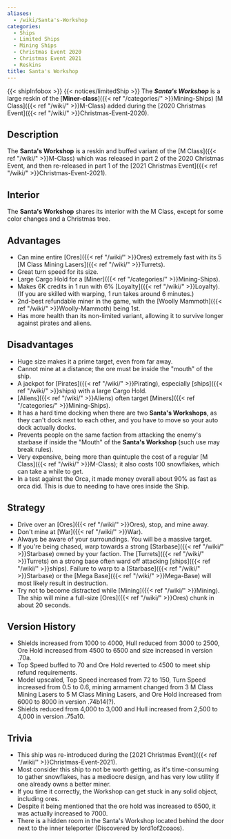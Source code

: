 ```yaml
---
aliases:
  - /wiki/Santa's-Workshop
categories:
  - Ships
  - Limited Ships
  - Mining Ships
  - Christmas Event 2020
  - Christmas Event 2021
  - Reskins
title: Santa's Workshop
---
```


{{< shipInfobox >}} {{< notices/limitedShip >}} The **_Santa's Workshop_** is a large reskin of the [**Miner-class**]({{< ref "/categories/" >}}Mining-Ships) [M Class]({{< ref "/wiki/" >}}M-Class) added during the [2020 Christmas Event]({{< ref "/wiki/" >}}Christmas-Event-2020).

## Description

The **Santa's Workshop** is a reskin and buffed variant of the [M Class]({{< ref "/wiki/" >}}M-Class) which was released in part 2 of the 2020 Christmas Event, and then re-released in part 1 of the [2021 Christmas Event]({{< ref "/wiki/" >}}Christmas-Event-2021).

## Interior

The **Santa's Workshop** shares its interior with the M Class, except for some color changes and a Christmas tree.

## Advantages

- Can mine entire [Ores]({{< ref "/wiki/" >}}Ores) extremely fast with its 5 [M Class Mining Lasers]({{< ref "/wiki/" >}}Turrets).
- Great turn speed for its size.
- Large Cargo Hold for a [Miner]({{< ref "/categories/" >}}Mining-Ships).
- Makes 6K credits in 1 run with 6% [Loyalty]({{< ref "/wiki/" >}}Loyalty). (If you are skilled with warping, 1 run takes around 6 minutes.)
- 2nd-best refundable miner in the game, with the [Woolly Mammoth]({{< ref "/wiki/" >}}Woolly-Mammoth) being 1st.
- Has more health than its non-limited variant, allowing it to survive longer against pirates and aliens.

## Disadvantages

- Huge size makes it a prime target, even from far away.
- Cannot mine at a distance; the ore must be inside the "mouth" of the ship.
- A jackpot for [Pirates]({{< ref "/wiki/" >}}Pirating), especially [ships]({{< ref "/wiki/" >}}ships) with a large Cargo Hold.
- [Aliens]({{< ref "/wiki/" >}}Aliens) often target [Miners]({{< ref "/categories/" >}}Mining-Ships).
- It has a hard time docking when there are two **Santa's Workshops**, as they can't dock next to each other, and you have to move so your auto dock actually docks.
- Prevents people on the same faction from attacking the enemy's starbase if inside the "Mouth" of the **Santa's Workshop** (such use may break rules).
- Very expensive, being more than quintuple the cost of a regular [M Class]({{< ref "/wiki/" >}}M-Class); it also costs 100 snowflakes, which can take a while to get.
- In a test against the Orca, it made money overall about 90% as fast as orca did. This is due to needing to have ores inside the Ship.

## Strategy

- Drive over an [Ores]({{< ref "/wiki/" >}}Ores), stop, and mine away.
- Don't mine at [War]({{< ref "/wiki/" >}}War).
- Always be aware of your surroundings. You will be a massive target.
- If you're being chased, warp towards a strong [Starbase]({{< ref "/wiki/" >}}Starbase) owned by your faction. The [Turrets]({{< ref "/wiki/" >}}Turrets) on a strong base often ward off attacking [ships]({{< ref "/wiki/" >}}ships). Failure to warp to a [Starbase]({{< ref "/wiki/" >}}Starbase) or the [Mega Base]({{< ref "/wiki/" >}}Mega-Base) will most likely result in destruction.
- Try not to become distracted while [Mining]({{< ref "/wiki/" >}}Mining). The ship will mine a full-size [Ores]({{< ref "/wiki/" >}}Ores) chunk in about 20 seconds.

## Version History

- Shields increased from 1000 to 4000, Hull reduced from 3000 to 2500, Ore Hold increased from 4500 to 6500 and size increased in version .70a.
- Top Speed buffed to 70 and Ore Hold reverted to 4500 to meet ship refund requirements.
- Model upscaled, Top Speed increased from 72 to 150, Turn Speed increased from 0.5 to 0.6, mining armament changed from 3 M Class Mining Lasers to 5 M Class Mining Lasers, and Ore Hold increased from 6000 to 8000 in version .74b14(?).
- Shields reduced from 4,000 to 3,000 and Hull increased from 2,500 to 4,000 in version .75a10.

## Trivia

- This ship was re-introduced during the [2021 Christmas Event]({{< ref "/wiki/" >}}Christmas-Event-2021).
- Most consider this ship to not be worth getting, as it's time-consuming to gather snowflakes, has a mediocre design, and has very low utility if one already owns a better miner.
- If you time it correctly, the Workshop can get stuck in any solid object, including ores.
- Despite it being mentioned that the ore hold was increased to 6500, it was actually increased to 7000.
- There is a hidden room in the Santa's Workshop located behind the door next to the inner teleporter (Discovered by lord1of2coaos).
